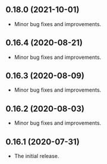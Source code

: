 ## 0.18.0 (2021-10-01)

* Minor bug fixes and improvements.

## 0.16.4 (2020-08-21)

* Minor bug fixes and improvements.

## 0.16.3 (2020-08-09)

* Minor bug fixes and improvements.
  
## 0.16.2 (2020-08-03)

* Minor bug fixes and improvements.

## 0.16.1 (2020-07-31)

* The initial release.
